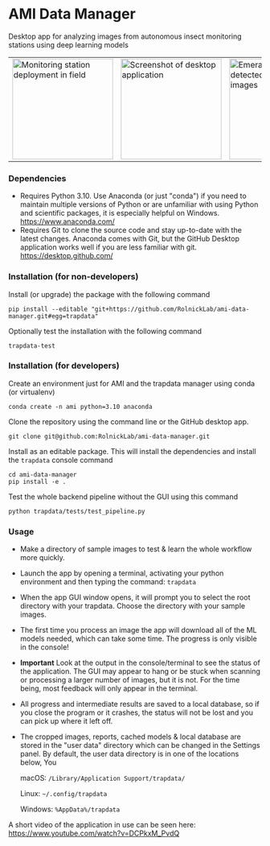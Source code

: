 # AMI Data Manager

Desktop app for analyzing images from autonomous insect monitoring stations using deep learning models

<table>
<tr>
<td>
<img width="200px" alt="Monitoring station deployment in field" src="https://user-images.githubusercontent.com/158175/212795444-3f638f4b-78f9-4f94-adf0-f2269427b441.png">
</td>
<td>
<img width="200px" alt="Screenshot of desktop application" src="https://user-images.githubusercontent.com/158175/212795253-6545c014-f82a-42c9-bd3a-919e471626cf.png">
</td>
<td>
<img width="200px" alt="Emerald moths detected in processed images" src="https://user-images.githubusercontent.com/158175/212794681-45a51172-1431-4475-87a8-9468032d6f7d.png">
</td>
</tr>
</table>


### Dependencies


- Requires Python 3.10. Use Anaconda (or just "conda") if you need to maintain multiple versions of Python or are unfamiliar with using Python and scientific packages, it is especially helpful on Windows. https://www.anaconda.com/
- Requires Git to clone the source code and stay up-to-date with the latest changes. Anaconda comes with Git, but the GitHub Desktop application works well if you are less familiar with git. https://desktop.github.com/

### Installation (for non-developers)

Install (or upgrade) the package with the following command

```
pip install --editable "git+https://github.com/RolnickLab/ami-data-manager.git#egg=trapdata"
```

Optionally test the installation with the following command
```
trapdata-test
```

### Installation (for developers)

Create an environment just for AMI and the trapdata manager using conda (or virtualenv) 

```
conda create -n ami python=3.10 anaconda
```

Clone the repository using the command line or the GitHub desktop app.

```
git clone git@github.com:RolnickLab/ami-data-manager.git
```

Install as an editable package. This will install the dependencies and install the `trapdata` console command

```
cd ami-data-manager 
pip install -e .
```

Test the whole backend pipeline without the GUI using this command
```
python trapdata/tests/test_pipeline.py
```

### Usage

- Make a directory of sample images to test & learn the whole workflow more quickly.

- Launch the app by opening a terminal, activating your python environment and then typing the command: 
```trapdata```

- When the app GUI window opens, it will prompt you to select the root directory with your trapdata. Choose the directory with your sample images.

- The first time you process an image the app will download all of the ML models needed, which can take some time. The progress is only visible in the console!

- **Important** Look at the output in the console/terminal to see the status of the application. The GUI may appear to hang or be stuck when scanning or processing a larger number of images, but it is not. For the time being, most feedback will only appear in the terminal.

- All progress and intermediate results are saved to a local database, so if you close the program or it crashes, the status will not be lost and you can pick up where it left off.

- The cropped images, reports, cached models & local database are stored in the "user data" directory which can be changed in the Settings panel. By default, the user data directory is in one of the locations below, You 

    macOS: 
    ```/Library/Application Support/trapdata/```

    Linux:
    ```~/.config/trapdata```

    Windows:
    ```%AppData%/trapdata```

A short video of the application in use can be seen here: https://www.youtube.com/watch?v=DCPkxM_PvdQ


